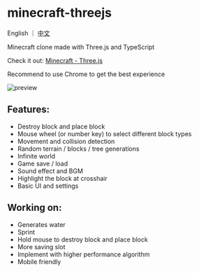 # minecraft-threejs

English ｜ [中文](https://github.com/Vyse12138/minecraft-threejsREADME_ZH.md)

Minecraft clone made with Three.js and TypeScript

Check it out: [Minecraft - Three.js](https://mc.yuleiz.com/)

Recommend to use Chrome to get the best experience

![preview](https://user-images.githubusercontent.com/88306344/154383952-9b33bad4-eebb-4a98-a12e-f5f137422d06.gif)

## Features:

- Destroy block and place block
- Mouse wheel (or number key) to select different block types
- Movement and collision detection
- Random terrain / blocks / tree generations
- Infinite world
- Game save / load
- Sound effect and BGM
- Highlight the block at crosshair
- Basic UI and settings

## Working on:

- Generates water
- Sprint
- Hold mouse to destroy block and place block
- More saving slot
- Implement with higher performance algorithm
- Mobile friendly
